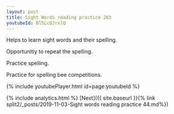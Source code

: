 ```yaml
---
layout: post
title: Sight Words reading practice 263
youtubeId: Bl5LcQJrxlQ
---
```

 
 
Helps to learn sight words and their spelling.

Opportunitiy to repeat the spelling. 

Practice spelling. 
 
Practice for spelling bee competitions. 
 
{% include youtubePlayer.html id=page.youtubeId %}
 
 
{% include analytics.html %} 
[Next]({{ site.baseurl }}{% link  split2/_posts/2019-11-03-Sight words reading practice 44.md%})
 

